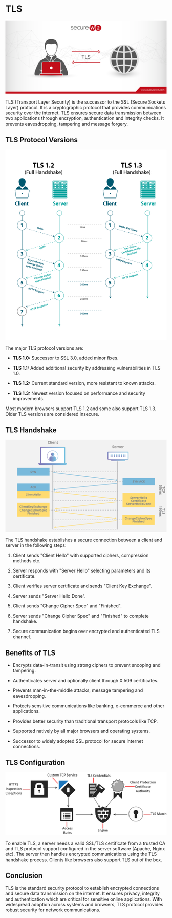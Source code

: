 # TLS

![image](image/What-is-TLS-Encryption.png)

TLS (Transport Layer Security) is the successor to the SSL (Secure Sockets Layer) protocol. It is a cryptographic protocol that provides communications security over the internet. TLS ensures secure data transmission between two applications through encryption, authentication and integrity checks. It prevents eavesdropping, tampering and message forgery.

## TLS Protocol Versions

![image](image/Improved-Performance-and-Efficiency.webp)

The major TLS protocol versions are:

- **TLS 1.0:** Successor to SSL 3.0, added minor fixes.

- **TLS 1.1:** Added additional security by addressing vulnerabilities in TLS 1.0.

- **TLS 1.2:** Current standard version, more resistant to known attacks.

- **TLS 1.3:** Newest version focused on performance and security improvements.

Most modern browsers support TLS 1.2 and some also support TLS 1.3. Older TLS versions are considered insecure.

## TLS Handshake

![image](image/tls-ssl-handshake.png)

The TLS handshake establishes a secure connection between a client and server in the following steps:

1. Client sends "Client Hello" with supported ciphers, compression methods etc.

2. Server responds with "Server Hello" selecting parameters and its certificate.

3. Client verifies server certificate and sends "Client Key Exchange".

4. Server sends "Server Hello Done".

5. Client sends "Change Cipher Spec" and "Finished".

6. Server sends "Change Cipher Spec" and "Finished" to complete handshake.

7. Secure communication begins over encrypted and authenticated TLS channel.

## Benefits of TLS

- Encrypts data-in-transit using strong ciphers to prevent snooping and tampering.

- Authenticates server and optionally client through X.509 certificates.

- Prevents man-in-the-middle attacks, message tampering and eavesdropping.

- Protects sensitive communications like banking, e-commerce and other applications.

- Provides better security than traditional transport protocols like TCP.

- Supported natively by all major browsers and operating systems.

- Successor to widely adopted SSL protocol for secure internet connections.

## TLS Configuration

![image](image/configuration.png)

To enable TLS, a server needs a valid SSL/TLS certificate from a trusted CA and TLS protocol support configured in the server software (Apache, Nginx etc). The server then handles encrypted communications using the TLS handshake process. Clients like browsers also support TLS out of the box.

## Conclusion

TLS is the standard security protocol to establish encrypted connections and secure data transmission on the internet. It ensures privacy, integrity and authentication which are critical for sensitive online applications. With widespread adoption across systems and browsers, TLS protocol provides robust security for network communications.
